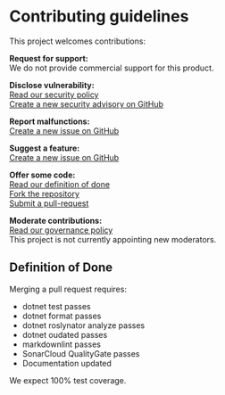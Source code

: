 # Contributing guidelines

This project welcomes contributions:

**Request for support:**  
We do not provide commercial support for this product.

**Disclose vulnerability:**  
[Read our security policy](https://github.com/ArwynFr/dotnet-integration-testing/blob/main/.github/SECURITY.md)  
[Create a new security advisory on GitHub](https://github.com/ArwynFr/dotnet-integration-testing/security/advisories)

**Report malfunctions:**  
[Create a new issue on GitHub](https://github.com/ArwynFr/dotnet-integration-testing/issues/new/choose)

**Suggest a feature:**  
[Create a new issue on GitHub](https://github.com/ArwynFr/dotnet-integration-testing/issues/new/choose)

**Offer some code:**  
[Read our definition of done](https://github.com/ArwynFr/dotnet-integration-testing/blob/main/.github/CONTRIBUTING.md#definition-of-done)  
[Fork the repository](https://github.com/ArwynFr/dotnet-integration-testing/fork)  
[Submit a pull-request](https://github.com/ArwynFr/dotnet-integration-testing/compare)

**Moderate contributions:**  
[Read our governance policy](https://github.com/ArwynFr/dotnet-integration-testing/blob/main/.github/GOVERNANCE.md)  
This project is not currently appointing new moderators.

## Definition of Done

Merging a pull request requires:

- dotnet test passes
- dotnet format passes
- dotnet roslynator analyze passes
- dotnet oudated passes
- markdownlint passes
- SonarCloud QualityGate passes
- Documentation updated

We expect 100% test coverage.
